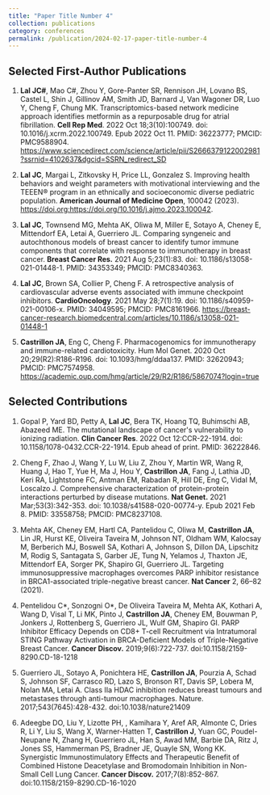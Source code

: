 ```yaml
---
title: "Paper Title Number 4"
collection: publications
category: conferences
permalink: /publication/2024-02-17-paper-title-number-4
---
```




## Selected First-Author Publications
1)	**Lal JC#**, Mao C#, Zhou Y, Gore-Panter SR, Rennison JH, Lovano BS, Castel L, Shin J, Gillinov AM, Smith JD, Barnard J, Van Wagoner DR, Luo Y, Cheng F, Chung MK. Transcriptomics-based network medicine approach identifies metformin as a repurposable drug for atrial fibrillation. **Cell Rep Med**. 2022 Oct 18;3(10):100749. doi: 10.1016/j.xcrm.2022.100749. Epub 2022 Oct 11. PMID: 36223777; PMCID: PMC9588904.
https://www.sciencedirect.com/science/article/pii/S2666379122002981?ssrnid=4102637&dgcid=SSRN_redirect_SD

2)	**Lal JC**, Margai L, Zitkovsky H, Price LL, Gonzalez S. Improving health behaviors and weight parameters with motivational interviewing and the TEEEN® program in an ethnically and socioeconomic diverse pediatric population. **American Journal of Medicine Open**, 100042 (2023).
https://doi.org:https://doi.org/10.1016/j.ajmo.2023.100042.

3) **Lal JC**, Townsend MG, Mehta AK, Oliwa M, Miller E, Sotayo A, Cheney E, Mittendorf EA, Letai A, Guerriero JL. Comparing syngeneic and autochthonous models of breast cancer to identify tumor immune components that correlate with response to immunotherapy in breast cancer. **Breast Cancer Res.** 2021 Aug 5;23(1):83. doi: 10.1186/s13058-021-01448-1. PMID: 34353349; PMCID: PMC8340363.

4)	**Lal JC**, Brown SA, Collier P, Cheng F. A retrospective analysis of cardiovascular adverse events associated with immune checkpoint inhibitors. **CardioOncology**. 2021 May 28;7(1):19. doi: 10.1186/s40959-021-00106-x. PMID: 34049595; PMCID: PMC8161966.
https://breast-cancer-research.biomedcentral.com/articles/10.1186/s13058-021-01448-1

6)	**Castrillon JA**, Eng C, Cheng F. Pharmacogenomics for immunotherapy and immune-related cardiotoxicity. Hum Mol Genet. 2020 Oct 20;29(R2):R186-R196. doi: 10.1093/hmg/ddaa137. PMID: 32620943; PMCID: PMC7574958.
   https://academic.oup.com/hmg/article/29/R2/R186/5867074?login=true



## Selected Contributions
1)	Gopal P, Yard BD, Petty A, **Lal JC**, Bera TK, Hoang TQ, Buhimschi AB, Abazeed ME. The mutational landscape of cancer's vulnerability to ionizing radiation. **Clin Cancer Res**. 2022 Oct 12:CCR-22-1914. doi: 10.1158/1078-0432.CCR-22-1914. Epub ahead of print. PMID: 36222846.
   
2)	Cheng F, Zhao J, Wang Y, Lu W, Liu Z, Zhou Y, Martin WR, Wang R, Huang J, Hao T, Yue H, Ma J, Hou Y, **Castrillon JA**, Fang J, Lathia JD, Keri RA, Lightstone FC, Antman EM, Rabadan R, Hill DE, Eng C, Vidal M, Loscalzo J. Comprehensive characterization of protein-protein interactions perturbed by disease mutations. **Nat Genet.** 2021 Mar;53(3):342-353. doi: 10.1038/s41588-020-00774-y. Epub 2021 Feb 8. PMID: 33558758; PMCID: PMC8237108.

3)	Mehta AK, Cheney EM, Hartl CA, Pantelidou C, Oliwa M, **Castrillon JA**, Lin JR, Hurst KE, Oliveira Taveira M, Johnson NT, Oldham WM, Kalocsay M, Berberich MJ, Boswell SA, Kothari A, Johnson S, Dillon DA, Lipschitz M, Rodig S, Santagata S, Garber JE, Tung N, Yelamos J, Thaxton JE, Mittendorf EA, Sorger PK, Shapiro GI, Guerriero JL.  Targeting immunosuppressive macrophages overcomes PARP inhibitor resistance in BRCA1-associated triple-negative breast cancer. **Nat Cancer** 2, 66–82 (2021). 

4)	Pentelidou C*, Sonzogni O*, De Oliveira Taveira M, Mehta AK, Kothari A, Wang D, Visal T, Li MK, Pinto J, **Castrillon JA**, Cheney EM, Bouwman P, Jonkers J, Rottenberg S, Guerriero JL, Wulf GM, Shapiro GI. PARP Inhibitor Efficacy Depends on CD8+ T-cell Recruitment via Intratumoral STING Pathway Activation in BRCA-Deficient Models of Triple-Negative Breast Cancer. **Cancer Discov.** 2019;9(6):722-737. doi:10.1158/2159-8290.CD-18-1218

5)	Guerriero JL, Sotayo A, Ponichtera HE, **Castrillon JA**, Pourzia A, Schad S, Johnson SF, Carrasco RD, Lazo S, Bronson RT, Davis SP, Lobera M, Nolan MA, Letai A. Class IIa HDAC inhibition reduces breast tumours and metastases through anti-tumour macrophages. Nature. 2017;543(7645):428-432. doi:10.1038/nature21409
7)	Adeegbe DO, Liu Y, Lizotte PH, , Kamihara Y, Aref AR, Almonte C, Dries R, Li Y, Liu S, Wang X, Warner-Hatten T, **Castrillon J**, Yuan GC, Poudel-Neupane N, Zhang H, Guerriero JL, Han S, Awad MM, Barbie DA, Ritz J, Jones SS, Hammerman PS, Bradner JE, Quayle SN, Wong KK. Synergistic Immunostimulatory Effects and Therapeutic Benefit of Combined Histone Deacetylase and Bromodomain Inhibition in Non-Small Cell Lung Cancer. **Cancer Discov.** 2017;7(8):852-867. doi:10.1158/2159-8290.CD-16-1020





